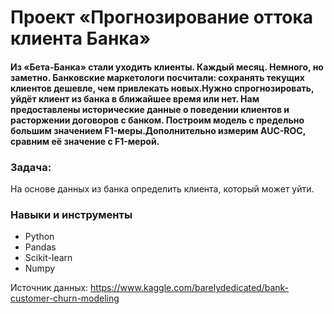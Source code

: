 # Проект «Прогнозирование оттока клиента Банка»
#### Из «Бета-Банка» стали уходить клиенты. Каждый месяц. Немного, но заметно. Банковские маркетологи посчитали: сохранять текущих клиентов дешевле, чем привлекать новых.Нужно спрогнозировать, уйдёт клиент из банка в ближайшее время или нет. Нам предоставлены исторические данные о поведении клиентов и расторжении договоров с банком. Построим модель с предельно большим значением F1-меры.Дополнительно измерим AUC-ROC, сравним её значение с F1-мерой. 

### Задача: 
  На основе данных из банка определить клиента, который может уйти.

### Навыки и инструменты
 * Python
 * Pandas
 * Scikit-learn
 * Numpy

Источник данных: https://www.kaggle.com/barelydedicated/bank-customer-churn-modeling
